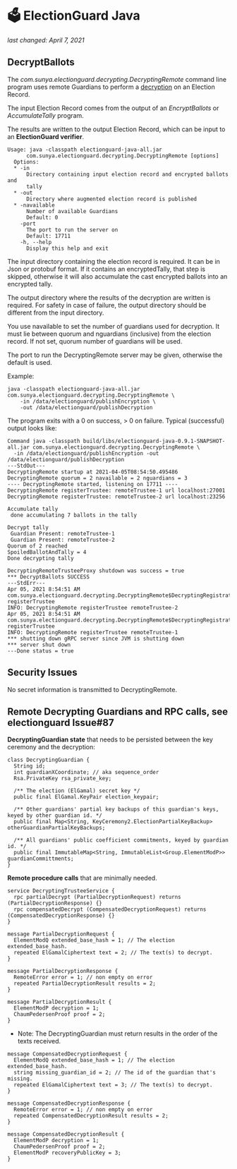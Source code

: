 # 🗳 ElectionGuard Java 
_last changed: April 7, 2021_

## DecryptBallots

The _com.sunya.electionguard.decrypting.DecryptingRemote_ command line program uses remote Guardians to perform a 
[decryption](https://www.electionguard.vote/spec/0.95.0/7_Verifiable_decryption/)
on an Election Record. 

The input Election Record comes from the output of an _EncryptBallots_ or _AccumulateTally_ program.

The results are written to the output Election Record, which can be input to an __ElectionGuard verifier__.

````
Usage: java -classpath electionguard-java-all.jar 
      com.sunya.electionguard.decrypting.DecryptingRemote [options]
  Options:
  * -in
      Directory containing input election record and encrypted ballots and 
      tally 
  * -out
      Directory where augmented election record is published
  * -navailable
      Number of available Guardians
      Default: 0
    -port
      The port to run the server on
      Default: 17711
    -h, --help
      Display this help and exit
````

The input directory containing the election record is required. It can be in Json or protobuf format. 
If it contains an encryptedTally, that step is skipped, otherwise it will also accumulate the cast 
encrypted ballots into an encrypted tally.

The output directory where the results of the decryption are written is required.
For safety in case of failure, the output directory should be different from the input directory.

You use navailable to set the number of guardians used for decryption. It must lie between quorum and nguardians 
(inclusive) from the election record. If not set, quorum number of guardians will be used.

The port to run the DecryptingRemote server may be given, otherwise the default is used.

Example:

````
java -classpath electionguard-java-all.jar com.sunya.electionguard.decrypting.DecryptingRemote \
    -in /data/electionguard/publishEncryption \
    -out /data/electionguard/publishDecryption
````

The program exits with a 0 on success, > 0 on failure.
Typical (successful) output looks like:

````
Command java -classpath build/libs/electionguard-java-0.9.1-SNAPSHOT-all.jar com.sunya.electionguard.decrypting.DecryptingRemote \
  -in /data/electionguard/publishEncryption -out /data/electionguard/publishDecryption
---StdOut---
DecryptingRemote startup at 2021-04-05T08:54:50.495486
DecryptingRemote quorum = 2 navailable = 2 nguardians = 3
---- DecryptingRemote started, listening on 17711 ----
DecryptingRemote registerTrustee: remoteTrustee-1 url localhost:27001 
DecryptingRemote registerTrustee: remoteTrustee-2 url localhost:23256 

Accumulate tally
 done accumulating 7 ballots in the tally

Decrypt tally
 Guardian Present: remoteTrustee-1
 Guardian Present: remoteTrustee-2
Quorum of 2 reached
SpoiledBallotAndTally = 4
Done decrypting tally

DecryptingRemoteTrusteeProxy shutdown was success = true
*** DecryptBallots SUCCESS
---StdErr---
Apr 05, 2021 8:54:51 AM com.sunya.electionguard.decrypting.DecryptingRemote$DecryptingRegistrationService registerTrustee
INFO: DecryptingRemote registerTrustee remoteTrustee-2
Apr 05, 2021 8:54:51 AM com.sunya.electionguard.decrypting.DecryptingRemote$DecryptingRegistrationService registerTrustee
INFO: DecryptingRemote registerTrustee remoteTrustee-1
*** shutting down gRPC server since JVM is shutting down
*** server shut down
---Done status = true
````

## Security Issues

No secret information is transmitted to DecryptingRemote.

## Remote Decrypting Guardians and RPC calls, see electionguard Issue#87

**DecryptingGuardian state** that needs to be persisted between the key ceremony and the decryption:
````
class DecryptingGuardian {
  String id;
  int guardianXCoordinate; // aka sequence_order
  Rsa.PrivateKey rsa_private_key;

  /** The election (ElGamal) secret key */
  public final ElGamal.KeyPair election_keypair;

  /** Other guardians' partial key backups of this guardian's keys, keyed by other guardian id. */
  public final Map<String, KeyCeremony2.ElectionPartialKeyBackup> otherGuardianPartialKeyBackups;

  /** All guardians' public coefficient commitments, keyed by guardian id. */
  public final ImmutableMap<String, ImmutableList<Group.ElementModP>> guardianCommittments;
}
````

**Remote procedure calls** that are minimally needed.

````
service DecryptingTrusteeService {
  rpc partialDecrypt (PartialDecryptionRequest) returns (PartialDecryptionResponse) {}
  rpc compensatedDecrypt (CompensatedDecryptionRequest) returns (CompensatedDecryptionResponse) {}
}
````

````
message PartialDecryptionRequest {
  ElementModQ extended_base_hash = 1; // The election extended_base_hash.
  repeated ElGamalCiphertext text = 2; // The text(s) to decrypt.
}

message PartialDecryptionResponse {
  RemoteError error = 1; // non empty on error
  repeated PartialDecryptionResult results = 2;
}

message PartialDecryptionResult {
  ElementModP decryption = 1;
  ChaumPedersenProof proof = 2;
}
````
* Note: The DecryptingGuardian must return results in the order of the texts received. 

````
message CompensatedDecryptionRequest {
  ElementModQ extended_base_hash = 1; // The election extended_base_hash.
  string missing_guardian_id = 2; // The id of the guardian that's missing.
  repeated ElGamalCiphertext text = 3; // The text(s) to decrypt.
}

message CompensatedDecryptionResponse {
  RemoteError error = 1; // non empty on error
  repeated CompensatedDecryptionResult results = 2;
}

message CompensatedDecryptionResult {
  ElementModP decryption = 1;
  ChaumPedersenProof proof = 2;
  ElementModP recoveryPublicKey = 3;
}
````